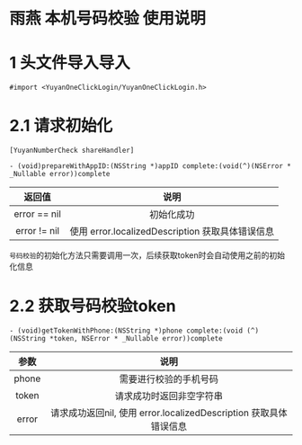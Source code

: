 # 雨燕 本机号码校验 使用说明

# 1 头文件导入导入

```
#import <YuyanOneClickLogin/YuyanOneClickLogin.h>
```

# 2.1 请求初始化

```
[YuyanNumberCheck shareHandler]
```

```
- (void)prepareWithAppID:(NSString *)appID complete:(void(^)(NSError * _Nullable error))complete
```

返回值 | 说明
:---:|:---:
error == nil | 初始化成功
error != nil | 使用 error.localizedDescription 获取具体错误信息

`号码校验`的初始化方法只需要调用一次，后续获取token时会自动使用之前的初始化信息

# 2.2 获取号码校验token

```
- (void)getTokenWithPhone:(NSString *)phone complete:(void (^)(NSString *token, NSError * _Nullable error))complete
```

参数 | 说明
:---:|:---:
phone | 需要进行校验的手机号码
token | 请求成功时返回非空字符串
error | 请求成功返回nil, 使用 error.localizedDescription 获取具体错误信息

